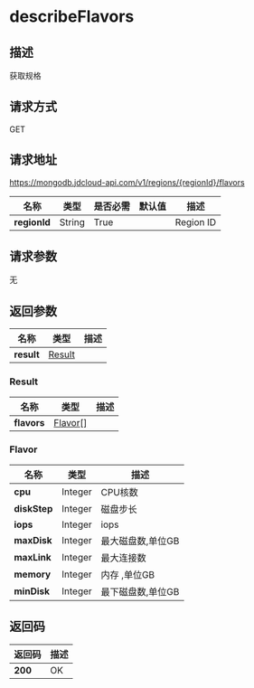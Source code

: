 # describeFlavors


## 描述
获取规格

## 请求方式
GET

## 请求地址
https://mongodb.jdcloud-api.com/v1/regions/{regionId}/flavors

|名称|类型|是否必需|默认值|描述|
|---|---|---|---|---|
|**regionId**|String|True||Region ID|

## 请求参数
无


## 返回参数
|名称|类型|描述|
|---|---|---|
|**result**|[Result](##Result)||


### <a name="Result">Result</a>
|名称|类型|描述|
|---|---|---|
|**flavors**|[Flavor[]](##Flavor)||
### <a name="Flavor">Flavor</a>
|名称|类型|描述|
|---|---|---|
|**cpu**|Integer|CPU核数|
|**diskStep**|Integer|磁盘步长|
|**iops**|Integer|iops|
|**maxDisk**|Integer|最大磁盘数,单位GB|
|**maxLink**|Integer|最大连接数|
|**memory**|Integer|内存 ,单位GB|
|**minDisk**|Integer|最下磁盘数,单位GB|

## 返回码
|返回码|描述|
|---|---|
|**200**|OK|
